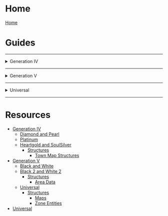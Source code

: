 # Home

[Home](README.md)

# Guides
---
<details>
<summary>Generation IV</summary>
<br>
<br>

<details>
<summary>Diamond and Pearl</summary>
<br>


</details>

<details>
<summary>Platinum</summary>
<br>

[Adding New Poké Marts](gen4/guides/field/pt_hgss-pokemarts.md)

[Setting the Weather from a Script](gen4/guides/field/pt_hgss-script_weather.md)

</details>

<details>
<summary>Heartgold and SoulSilver</summary>
<br>

[Adding New Poké Marts](gen4/guides/field/pt_hgss-pokemarts.md)

[Editing the Town Map](gen4/guides/interface/hgss-town_map.md)

[Setting the Weather from a Script](gen4/guides/field/pt_hgss-script_weather.md

</details>
<br>

</details>

---

<details>
<summary>Generation V</summary>
<br>
<br>

<details>
<summary>Black and White</summary>
<br>

</details>

<details>
<summary>Black 2 and White 2</summary>
<br>

[Fairy Type Insertion](gen5/guides/misc/b2w2-fairy.md)

</details>

<br>
</details>

---

<details>
<summary>Universal</summary>
<br>
<br>

[Code Injection](universal/guides/code_injection/code_injection.md)

[Sprite Indexing](universal/guides/sprite_indexing/indexing.md)

- [GIMP](universal/guides/sprite_indexing/gimp/gimp.md)  

<br>
</details>

---

# Resources
- [Generation IV]()
    - [Diamond and Pearl]()
    - [Platinum]()
    - [Heartgold and SoulSilver]()
        - [Structures]()
            - [Town Map Structures](gen4/hgss/structures/town_map/town_map_spots.md)
- [Generation V]()
    - [Black and White]()
    - [Black 2 and White 2]()
        - [Structures]()
            - [Area Data](gen5/b2w2/structures/field/area_data.md)
    - [Universal]()
        - [Structures]()
            - [Maps](gen5/universal/structures/field/maps.md)
            - [Zone Entities](gen5/universal/structures/field/zone_entities.md)
- [Universal]()



